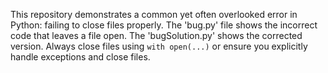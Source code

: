 This repository demonstrates a common yet often overlooked error in Python: failing to close files properly.  The 'bug.py' file shows the incorrect code that leaves a file open. The 'bugSolution.py' shows the corrected version.  Always close files using `with open(...)` or ensure you explicitly handle exceptions and close files.
